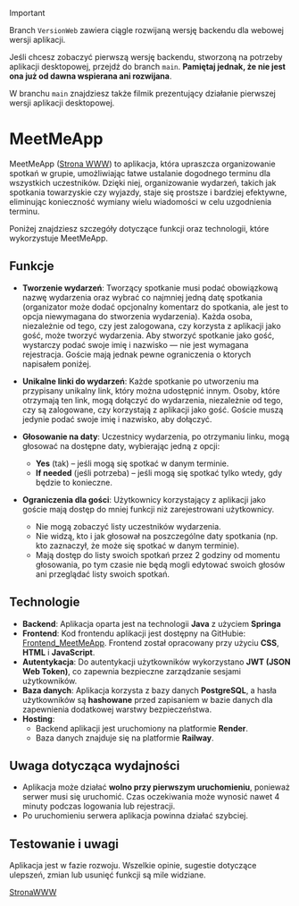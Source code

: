 > [!IMPORTANT]  
> Branch `VersionWeb` zawiera ciągle rozwijaną wersję backendu dla webowej wersji aplikacji.
> 
> Jeśli chcesz zobaczyć pierwszą wersję backendu, stworzoną na potrzeby aplikacji desktopowej, przejdź do branch `main`. **Pamiętaj jednak, że nie jest ona już od dawna wspierana ani rozwijana**.
> 
> W branchu `main` znajdziesz także filmik prezentujący działanie pierwszej wersji aplikacji desktopowej.


# MeetMeApp

MeetMeApp ([Strona WWW](https://meetme-web-q5ol.onrender.com/)) to aplikacja, która upraszcza organizowanie spotkań w grupie, umożliwiając łatwe ustalanie dogodnego terminu dla wszystkich uczestników. Dzięki niej, organizowanie wydarzeń, takich jak spotkania towarzyskie czy wyjazdy, staje się prostsze i bardziej efektywne, eliminując konieczność wymiany wielu wiadomości w celu uzgodnienia terminu.

Poniżej znajdziesz szczegóły dotyczące funkcji oraz technologii, które wykorzystuje MeetMeApp.


## Funkcje

- **Tworzenie wydarzeń**: Tworzący spotkanie musi podać obowiązkową nazwę wydarzenia oraz wybrać co najmniej jedną datę spotkania (organizator może dodać opcjonalny komentarz do spotkania, ale jest to opcja niewymagana do stworzenia wydarzenia). Każda osoba, niezależnie od tego, czy jest zalogowana, czy korzysta z aplikacji jako gość, może tworzyć wydarzenia. Aby stworzyć spotkanie jako gość, wystarczy podać swoje imię i nazwisko — nie jest wymagana rejestracja. Goście mają jednak pewne ograniczenia o ktorych napisałem poniźej.


- **Unikalne linki do wydarzeń**: Każde spotkanie po utworzeniu ma przypisany unikalny link, który można udostępnić innym. Osoby, które otrzymają ten link, mogą dołączyć do wydarzenia, niezależnie od tego, czy są zalogowane, czy korzystają z aplikacji jako gość. Goście muszą jedynie podać swoje imię i nazwisko, aby dołączyć.


- **Głosowanie na daty**: Uczestnicy wydarzenia, po otrzymaniu linku, mogą głosować na dostępne daty, wybierając jedną z opcji: 
  - **Yes** (tak) – jeśli mogą się spotkać w danym terminie.
  - **If needed** (jeśli potrzeba) – jeśli mogą się spotkać tylko wtedy, gdy będzie to konieczne.


- **Ograniczenia dla gości**: Użytkownicy korzystający z aplikacji jako goście mają dostęp do mniej funkcji niż zarejestrowani użytkownicy.
    - Nie mogą zobaczyć listy uczestników wydarzenia.
    - Nie widzą, kto i jak głosował na poszczególne daty spotkania (np. kto zaznaczył, że może się spotkać w danym terminie).
    - Mają dostęp do listy swoich spotkań przez 2 godziny od momentu głosowania, po tym czasie nie będą mogli edytować swoich głosów ani przeglądać listy swoich spotkań.


## Technologie

- **Backend**: Aplikacja oparta jest na technologii **Java** z użyciem **Springa**
- **Frontend**: Kod frontendu aplikacji jest dostępny na GitHubie: [Frontend_MeetMeApp](https://github.com/gszczure/MeetMe_Web_App). Frontend został opracowany przy użyciu **CSS**, **HTML** i **JavaScript**.
- **Autentykacja**: Do autentykacji użytkowników wykorzystano **JWT (JSON Web Token)**, co zapewnia bezpieczne zarządzanie sesjami użytkowników.
- **Baza danych**: Aplikacja korzysta z bazy danych **PostgreSQL**, a hasła użytkowników są **hashowane** przed zapisaniem w bazie danych dla zapewnienia dodatkowej warstwy bezpieczeństwa.
- **Hosting**:
    - Backend aplikacji jest uruchomiony na platformie **Render**.
    - Baza danych znajduje się na platformie **Railway**.

## Uwaga dotycząca wydajności

- Aplikacja może działać **wolno przy pierwszym uruchomieniu**, ponieważ serwer musi się uruchomić. Czas oczekiwania może wynosić nawet 4 minuty podczas logowania lub rejestracji.
- Po uruchomieniu serwera aplikacja powinna działać szybciej.

## Testowanie i uwagi

Aplikacja jest w fazie rozwoju. Wszelkie opinie, sugestie dotyczące ulepszeń, zmian lub usunięć funkcji są mile widziane.

[StronaWWW](https://meetme-web-q5ol.onrender.com/)
